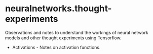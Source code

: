 # neuralnetworks.thought-experiments
Observations and notes to understand the workings of neural network models and other thought experiments using Tensorflow.

 - Activations - Notes on activation functions.

